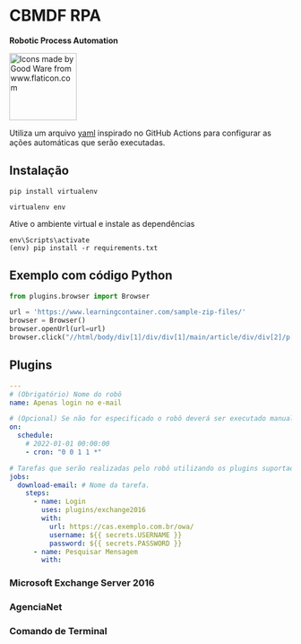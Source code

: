 # CBMDF RPA

**Robotic Process Automation**

<img src="https://i.imgur.com/oSCAcdm.png" width="120" alt="Icons made by Good Ware from www.flaticon.com">

Utiliza um arquivo [yaml](https://pt.wikipedia.org/wiki/YAML) inspirado no GitHub Actions para configurar as ações automáticas que serão executadas.

## Instalação

```console
pip install virtualenv
```

```console
virtualenv env
```

Ative o ambiente virtual e instale as dependências

```console
env\Scripts\activate
(env) pip install -r requirements.txt
```

## Exemplo com código Python

```python
from plugins.browser import Browser

url = 'https://www.learningcontainer.com/sample-zip-files/'
browser = Browser()
browser.openUrl(url=url)
browser.click("//html/body/div[1]/div/div[1]/main/article/div/div[2]/p[5]/a")
```

## Plugins

```yaml
---
# (Obrigatório) Nome do robô
name: Apenas login no e-mail

# (Opcional) Se não for especificado o robô deverá ser executado manualmente.
on:
  schedule:
    # 2022-01-01 00:00:00
    - cron: "0 0 1 1 *"

# Tarefas que serão realizadas pelo robô utilizando os plugins suportados
jobs:
  download-email: # Nome da tarefa.
    steps:
      - name: Login
        uses: plugins/exchange2016
        with:
          url: https://cas.exemplo.com.br/owa/
          username: ${{ secrets.USERNAME }}
          password: ${{ secrets.PASSWORD }}
      - name: Pesquisar Mensagem
        with:
```

### Microsoft Exchange Server 2016

### AgenciaNet

### Comando de Terminal

